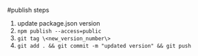 #publish steps
1. update package.json version
2. ```npm publish --access=public```
3. ```git tag \<new_version_number\>```
3. ```git add . && git commit -m "updated version" && git push```